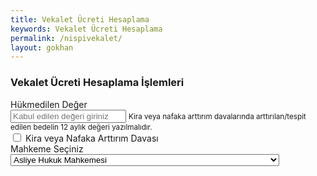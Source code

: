 ```yaml
---
title: Vekalet Ücreti Hesaplama
keywords: Vekalet Ücreti Hesaplama
permalink: /nispivekalet/
layout: gokhan
---
```


<div class="card-header">
  <h3 class="card-title">Vekalet Ücreti Hesaplama İşlemleri</h3>
</div>
<div class="card-body">
  <div class="mb-3">
    <label class="form-label required">Hükmedilen Değer</label>
    <div>
      <input type="number" class="form-control" data-type="currency" placeholder="Kabul edilen değeri giriniz" name="vekaletmiktar">
      <small class="form-hint">Kira veya nafaka arttırım davalarında arttırılan/tespit edilen bedelin 12 aylık değeri yazılmalıdır. </a>
      </small>
    </div>
  </div>
  <div class="mb-3">
    <label class="form-label"></label>
    <div>
      <label class="form-check">
        <input class="form-check-input" type="checkbox" name="kiranafaka">
        <span class="form-check-label required">Kira veya Nafaka Arttırım Davası</span>
      </label>
    </div>
  </div>
  <div class="mb-3">
    <label class="form-label">Mahkeme Seçiniz</label>
    <select type="text" class="form-select" placeholder="Seçiniz" id="mahkeme-maktu" value="">
      <option value="0" disabled>Seçiniz</option>
      <option value="17900" selected>Asliye Hukuk Mahkemesi</option>
      <option value="3600">İcra Dairesi - Takipler</option>
      <option value="4200">İcra Mahkemesi - Takipler</option>
      <option value="6800">İcra Mahkemesi - Duruşmalı</option>
      <option value="7400">Tahliyeye İlişkin Takipler</option>
      <option value="10700">Sulh Hukuk Mahkemesi</option>
      <option value="9000">Tüketici Mahkemesi</option>
      <option value="25500">Fikri ve Sınai Haklar Mahkemesi</option>
      <option value="29800">Ağır Ceza Mahkemesi - Tazminat Davaları</option>
      <option value="10500">İdare ve Vergi Mahkemelerinde - Duruşmasız</option>
      <option value="20900">İdare ve Vergi Mahkemelerinde - Duruşmalı</option>
      <option value="16500">Bölge Adliye - Bölge İdare Mahkemeleri - İlk Derece</option>
      <option value="10200">Bölge Adliye - Bölge İdare Mahkemeleri - İstinaf 1 Duruşma</option>
      <option value="20400">Bölge Adliye - Bölge İdare Mahkemeleri - İstinaf 1'den fazla Duruşma</option>
      <option value="17100">Yargıtay - Danıştay - Sayıştay Temyiz Yolu</option>
    </select>
  </div>
</div>
<div class="card-body d-flex align-items-center justify-content-center h-100">
   <label id="hesapsonuc" name="hesapsonuc" class="text-justify mh-25">
    <h1 class="m-0"></h1>
  </label>
 </div>